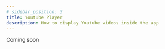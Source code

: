 ```yaml
---
# sidebar_position: 3
title: Youtube Player 
description: How to display Youtube videos inside the app 
---
```


Coming soon
